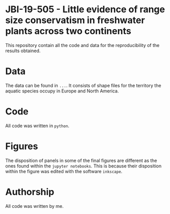 # JBI-19-505 - Little evidence of range size conservatism in freshwater plants across two continents

This repository contain all the code and data for the reproducibility of the results obtained.

# Data

The data can be found in `...`. It consists of shape files for the territory the aquatic species occupy in Europe and North America.

# Code

All code was written in `python`. 

# Figures

The disposition of panels in some of the final figures are different as the ones found within the `jupyter notebooks`. This is because their disposition within the figure was edited with the software `inkscape`. 

# Authorship

All code was written by me.